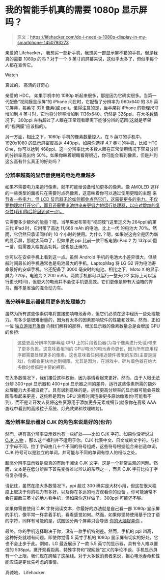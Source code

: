 # 我的智能手机真的需要 1080p 显示屏吗？

> 原文：<https://lifehacker.com/do-i-need-a-1080p-display-in-my-smartphone-1450793273>

亲爱的 Lifehacker，
我想买一部新手机，我想买一部显示屏不错的手机，但是我真的需要 1080p 的吗？对于一个 5 英寸的屏幕来说，这似乎太多了，但似乎每个人都在宣传它。

Watch

真诚的，
高清的好奇心

亲爱的 HDC，
如果手机中的 1080p 听起来很多，那是因为它确实很多。当第一代配备“视网膜显示屏”的 iPhone 问世时，它配备了分辨率为 960x640 的 3.5 英寸屏幕，每英寸 326 像素(或 ppi)。值得注意的是，当苹果将 iPhone 的物理尺寸增加到 4 英寸时，它也将分辨率增加到 1136x640，仍然是 326ppi。在大多数情况下，300ppi 左右超过了人眼在正常观看距离下能够分辨的范围(这就是苹果的“视网膜”应该指的)。

另一方面，相比之下，1080p 手机的像素数量惊人。在 5 英寸的手机中，1920x1080 的显示屏密度高达 440ppi。如果你选择 4.7 英寸的手机，比如 HTC One，你可以达到 468ppi。这一分辨率比大多数人眼在正常使用情况下容易分辨的分辨率高出约 50%。如果你眯着眼睛看得很近，你可能会看到像素，但是升到这么高有什么真正的好处吗？

### 分辨率越高的显示器使用的电池电量越多

如果不需要电力来运行像素，就不可能给设备增加更多的像素。像 AMOLED 这样的一些类型的面板只在需要时点亮像素，这意味着你可以通过使用更暗的主题 来 [节省一些电力，但 LCD 显示器无论如何都会点亮它们，这需要更多的电力。不仅要物理地打开它们，而且还需要电池供电来更努力地运行处理器，以应对增加的复杂性(我们稍后将回到这一点)。](https://lifehacker.com/save-your-smartphones-battery-with-dark-wallpapers-and-5746181)

它需要多少额外的能量？嗯，当苹果发布带有“视网膜”(这里定义为 264ppi)的第三代 iPad 时，它附带了高达 11,666 mAh 的电池，比上一代 的电池大 70%。然而，它仍然只承诺同样的 10 个小时的使用。为什么？嗯，如果说这完全是因为新的显示屏，那就太简单了，但如果说 ppi 比前一款平板电脑(iPad 2 为 132ppi)翻一番，就需要大幅提高功耗，这也是正确的。

你可以在安卓手机上看到这一点。虽然 Android 手机的电池大小差异很大，但续航时间最长的手机通常也是电池最大的手机。LaptopMag 将 LG G2 评为电池寿命最好的安卓手机。它还配备了 3000 毫安时的电池。相比之下，Moto X 的显示屏为 720p，电池为 2,200 mAh。两款手机都可以运行一整天(G2 实际上可以运行更长时间)，但更大的电池并不会使手机更高效。它们更像是带有大油箱的悍马，而不是省油的混合动力车。

### 高分辨率显示器使用更多的处理能力

虽然为所有这些像素供电将直接影响电池寿命，但它们必须在途中经历一些处理能力。有多少是很难衡量的，因为有太多的因素影响软件的性能和效率。然而，正如一位 [独立游戏开发商](https://play.google.com/store/apps/details?id=com.marcusmaximus.sicsemper) 向我们解释的那样，增加显示器的像素数量总是会增加 GPU 的负担:

> 这些更高分辨率的屏幕给 GPU 上的片段着色器(为每个像素进行处理)带来了更多负担。这意味着相同的 GPU/电池的电池寿命更长，因为所有应用程序都需要处理更多的像素。这也意味着任何接近硬件极限的东西(主要是游戏)，你都会更快地达到极限。尤其是因为，在游戏中，碎片着色器在绝大多数时候都是主要的瓶颈。

在大多数情况下，我们接受这种权衡，因为事情看起来更好。然而，由于人眼无法分辨 300+ppi 显示器和 400+ppi 显示器之间的差异，运行这些像素所需的额外处理能力大多被浪费了。具有讽刺意味的是，拥有更高分辨率的显示器可能会导致图形看起来更差，这纯粹是因为 GPU 浪费时间渲染更多原始像素(你可能看不到)，而不是让开发人员将这些资源用于添加更多元素或细节(就像你在高级 AAA 游戏中看到的高级粒子系统、灯光效果和纹理映射)。

### 高分辨率显示器对 CJK 的角色来说是好的(也许)

然而，拥有高分辨率显示器也有一些好处——比如 CJK 字符。如果你没听说过 [CJK 人物](http://en.wikipedia.org/wiki/CJK_characters) ，那么这个福利并不适用于你。CJK 代表中文、日文或韩文字符。与拉丁字母不同，拉丁字母由几十个不同的符号组成，这些符号根据组合来创造单词，CJK 符号可以是独立的单词，并可能与不同的单词有惊人的相似之处。

超高分辨率显示器是否真的有助于阅读 CJK 文字，这是一个非常主观的问题。然而，文本是在低分辨率下首先变得难以辨认的东西之一，而且 CJK 字符比拉丁字符复杂得多。

请记住，虽然在绝大多数情况下，ppi 超过 300 确实是大材小用，但这在很大程度上取决于你的视力有多好，以及你在多远的地方观看你的设备 。你可能通常不会在离脸三英寸的地方看手机，但如果你这样做了，300ppi 可能还不够。

如果你需要使用 CJK 字符阅读文本，你最好的办法就是自己看一部 1080p 显示屏的手机，像平常一样拿着手机，看看感觉如何。然而，如果你坚持使用基于拉丁语的字符，同样有可能的是，试图区分两个屏幕只会导致 [你的大脑捉弄你](https://lifehacker.com/ten-ways-your-mind-is-smacking-you-around-5967915) 。

最终，你的手机选择取决于你，没有一款手机特别差。然而，手机的 ppi 越高，这种好处就越有问题。即使你觉得 5 英寸手机的 1080p 显示屏有切实的好处，它也不会止步于此。例如，LG 最近展示了一款 5.5 英寸的显示器，具有令人难以置信的 538ppi。撇开观看距离、特殊字符和“视网膜”定义的争论不谈，手机显示屏有一个上限，我们现在跨越了这条线。对于大多数消费者来说，担心电池寿命和性能应该是更优先考虑的事情。

真诚地，
Lifehacker